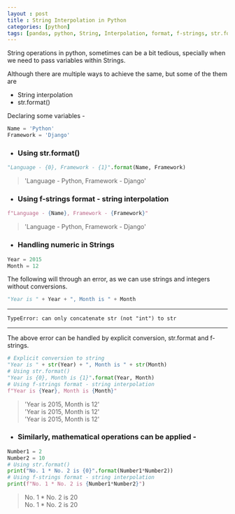 ```yaml
---
layout : post
title : String Interpolation in Python
categories: [python]
tags: [pandas, python, String, Interpolation, format, f-strings, str.format()]
---
```

 String operations in python, sometimes can be a bit tedious, specially when we need to pass variables within Strings.

 Although there are multiple ways to achieve the same, but some of the them are
 * String interpolation
 * str.format()

Declaring some variables -

```python
Name = 'Python'
Framework = 'Django'
```

* ###  Using str.format()

```python
"Language - {0}, Framework - {1}".format(Name, Framework)
```
> 'Language - Python, Framework - Django'

* ###  Using f-strings format - string interpolation

```python
f"Language - {Name}, Framework - {Framework}"
```

> 'Language - Python, Framework - Django'


* ### Handling numeric in Strings

```python
Year = 2015
Month = 12
```
The following will through an error, as we can use strings and integers without conversions.

```python
"Year is " + Year + ", Month is " + Month
```
<hr>

``TypeError: can only concatenate str (not "int") to str``

<hr>

The above error can be handled by explicit conversion, str.format and f-strings.
```python
# Explicit conversion to string
"Year is " + str(Year) + ", Month is " + str(Month)
# Using str.format()
"Year is {0}, Month is {1}".format(Year, Month)
# Using f-strings format - string interpolation
f"Year is {Year}, Month is {Month}"
```
>  'Year is 2015, Month is 12'  
>  'Year is 2015, Month is 12'  
>  'Year is 2015, Month is 12'

* ### Similarly, mathematical operations can be applied -

```python
Number1 = 2
Number2 = 10
# Using str.format()
print("No. 1 * No. 2 is {0}".format(Number1*Number2))
# Using f-strings format - string interpolation
print(f"No. 1 * No. 2 is {Number1*Number2}")
```
> No. 1 \* No. 2 is 20  
> No. 1 \* No. 2 is 20
